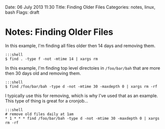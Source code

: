 Date: 06 July 2013 11:30
Title: Finding Older Files
Categories: notes, linux, bash
Flags: draft

# Notes: Finding Older Files

In this example, I'm finding all files older then 14 days and removing them.

    :::shell
    $ find . -type f -not -mtime 14 | xargs rm
    
In this example, I'm finding top level directoies in `/foo/bar/bah` that are more then 30 days old and removing them.

    :::shell
    $ find /foo/bar/bah -type d -not -mtime 30 -maxdepth 0 | xargs rm -rf
    
I typically use this for removing, which is why I've used that as an example. This type of thing is great for a cronjob...

    :::shell
    # remove old files daily at 1am
    * 1 * * * find /foo/bar/bah -type d -not -mtime 30 -maxdepth 0 | xargs rm -rf
    



